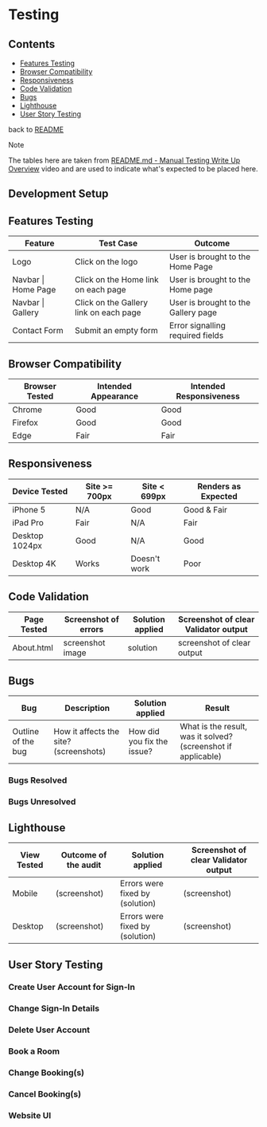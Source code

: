 # Testing

## Contents

- [Features Testing](#features-testing "Features Testing")
- [Browser Compatibility](#browser-compatibility "Browser Compatibility")
- [Responsiveness](#responsiveness "Responsiveness")
- [Code Validation](#code-validation "Code Validation")
- [Bugs](#bugs "Bugs")
- [Lighthouse](#lighthouse "Lighthouse")
- [User Story Testing](#user-story-testing "User Story Testing")

back to [README](README.md)

> [!NOTE]
> The tables here are taken from [README.md - Manual Testing Write Up Overview](https://www.youtube.com/watch?v=Q66HZgkDSOo) video and are used to indicate what's expected to be placed here.

## Development Setup



## Features Testing

| Feature    | Test Case         | Outcome
| ---        | ---               | ---
| Logo                | Click on the logo                      | User is brought to the Home Page
| Navbar \| Home Page | Click on the Home link on each page    | User is brought to the Home page
| Navbar \| Gallery   | Click on the Gallery link on each page | User is brought to the Gallery page
| Contact Form        | Submit an empty form                   | Error signalling required fields

## Browser Compatibility

| Browser Tested  | Intended Appearance | Intended Responsiveness
| ---             | ---                 | ---
| Chrome          | Good                | Good
| Firefox         | Good                | Good
| Edge            | Fair                | Fair

## Responsiveness

| Device Tested       | Site >= 700px   | Site < 699px      | Renders as Expected
| ---                 | ---             | ---               | ---
| iPhone 5            | N/A             | Good              | Good & Fair
| iPad Pro            | Fair            | N/A               | Fair
| Desktop 1024px      | Good            | N/A               | Good
| Desktop 4K          | Works           | Doesn't work      | Poor

## Code Validation

| Page Tested | Screenshot of errors | Solution applied | Screenshot of clear Validator output
| ---         | ---                  | ---              | ---
| About.html  | screenshot image     | solution         | screenshot of clear output

## Bugs

| Bug | Description | Solution applied | Result
| --- | ---         | ---              | ---
| Outline of the bug | How it affects the site? (screenshots) | How did you fix the issue? | What is the result, was it solved? (screenshot if applicable)

### Bugs Resolved

### Bugs Unresolved

## Lighthouse

| View Tested | Outcome of the audit | Solution applied | Screenshot of clear Validator output
| ---         | ---                  | ---              | ---
| Mobile      | (screenshot)         | Errors were fixed by (solution) | (screenshot)
| Desktop     | (screenshot)         | Errors were fixed by (solution) | (screenshot)

## User Story Testing

### Create User Account for Sign-In

### Change Sign-In Details

### Delete User Account

### Book a Room

### Change Booking(s)

### Cancel Booking(s)

### Website UI
